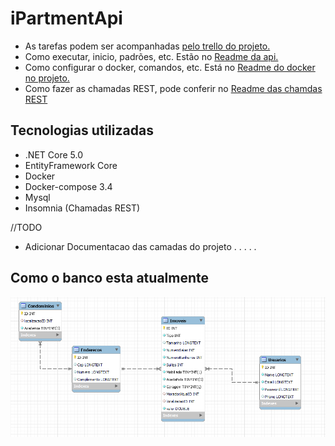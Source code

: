 # iPartmentApi

* As tarefas podem ser acompanhadas [pelo trello do projeto.](https://trello.com/b/d2rBujd4/tcc)
* Como executar, inicio, padrões, etc. Estão no [Readme da api.](https://github.com/IzGabs/iPartmentApi/tree/master/API) 
* Como configurar o docker, comandos, etc. Está no [Readme do docker no projeto.](https://github.com/IzGabs/iPartmentApi/tree/master/API/docker)
* Como fazer as chamadas REST, pode conferir no [Readme das chamdas REST](https://github.com/IzGabs/iPartmentApi/tree/master/REST)



## Tecnologias utilizadas

 - .NET Core 5.0
 - EntityFramework Core
 - Docker 
 - Docker-compose 3.4
 - Mysql 
 - Insomnia (Chamadas REST)

//TODO 
 * Adicionar Documentacao das camadas do projeto
.
.
.
.
.
## Como o banco esta atualmente
![alt text](https://github.com/IzGabs/iPartmentApi/blob/master/Documents/Como%20o%20banco%20esta%20agora.PNG?raw=true)
